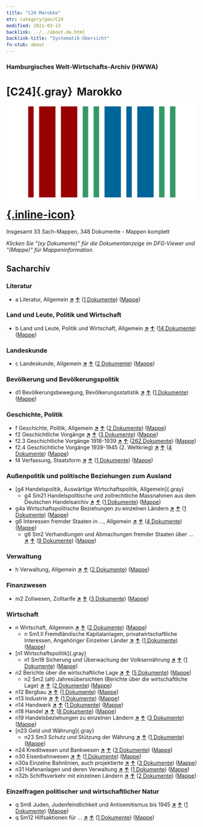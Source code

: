 ```yaml
---
title: "C24 Marokko"
etr: category/geo/C24
modified: 2021-03-13
backlink: ../../about.de.html
backlink-title: "Systematik-Übersicht"
fn-stub: about
---
```


### Hamburgisches Welt-Wirtschafts-Archiv (HWWA)
# [C24]{.gray}&#8201; Marokko&#160; [![Wikidata item](/images/Wikidata-logo.svg){.inline-icon}](http://www.wikidata.org/entity/Q1028)




Insgesamt 33 Sach-Mappen, 348 Dokumente - Mappen komplett

_Klicken Sie "(xy Dokumente)" für die Dokumentanzeige im DFG-Viewer und "(Mappe)" für Mappeninformation._

## Sacharchiv




### Literatur

- a Literatur, Allgemein [**&nearr;**](../../../subject/i/142393/about.de.html "Literatur, Allgemein (in der ganzen Welt)") [**&uarr;**](../../../subject/about.de.html#a "Sachsystematik") (<a href="https://pm20.zbw.eu/dfgview/sh/141356,142393" title="über: Marokko : Literatur, Allgemein" target="_blank">1 Dokumente</a>) ([Mappe](../../../../folder/sh/1413xx/141356/1423xx/142393/about.de.html))

### Land und Leute, Politik und Wirtschaft

- b Land und Leute, Politik und Wirtschaft, Allgemein [**&nearr;**](../../../subject/i/144196/about.de.html "Land und Leute, Politik und Wirtschaft, Allgemein (in der ganzen Welt)") [**&uarr;**](../../../subject/about.de.html#b "Sachsystematik") (<a href="https://pm20.zbw.eu/dfgview/sh/141356,144196" title="über: Marokko : Land und Leute, Politik und Wirtschaft, Allgemein" target="_blank">14 Dokumente</a>) ([Mappe](../../../../folder/sh/1413xx/141356/1441xx/144196/about.de.html))

### Landeskunde

- c Landeskunde, Allgemein [**&nearr;**](../../../subject/i/144199/about.de.html "Landeskunde, Allgemein (in der ganzen Welt)") [**&uarr;**](../../../subject/about.de.html#c "Sachsystematik") (<a href="https://pm20.zbw.eu/dfgview/sh/141356,144199" title="über: Marokko : Landeskunde, Allgemein" target="_blank">2 Dokumente</a>) ([Mappe](../../../../folder/sh/1413xx/141356/1441xx/144199/about.de.html))

### Bevölkerung und Bevölkerungspolitik

- d1 Bevölkerungsbewegung, Bevölkerungsstatistik [**&nearr;**](../../../subject/i/144222/about.de.html "Bevölkerungsbewegung, Bevölkerungsstatistik (in der ganzen Welt)") [**&uarr;**](../../../subject/about.de.html#d1 "Sachsystematik") (<a href="https://pm20.zbw.eu/dfgview/sh/141356,144222" title="über: Marokko : Bevölkerungsbewegung, Bevölkerungsstatistik" target="_blank">1 Dokumente</a>) ([Mappe](../../../../folder/sh/1413xx/141356/1442xx/144222/about.de.html))

### Geschichte, Politik

- f Geschichte, Politik, Allgemein [**&nearr;**](../../../subject/i/144282/about.de.html "Geschichte, Politik, Allgemein (in der ganzen Welt)") [**&uarr;**](../../../subject/about.de.html#f "Sachsystematik") (<a href="https://pm20.zbw.eu/dfgview/sh/141356,144282" title="über: Marokko : Geschichte, Politik, Allgemein" target="_blank">2 Dokumente</a>) ([Mappe](../../../../folder/sh/1413xx/141356/1442xx/144282/about.de.html))
- f2 Geschichtliche Vorgänge [**&nearr;**](../../../subject/i/144286/about.de.html "Geschichtliche Vorgänge (in der ganzen Welt)") [**&uarr;**](../../../subject/about.de.html#f2 "Sachsystematik") (<a href="https://pm20.zbw.eu/dfgview/sh/141356,144286" title="über: Marokko : Geschichtliche Vorgänge" target="_blank">3 Dokumente</a>) ([Mappe](../../../../folder/sh/1413xx/141356/1442xx/144286/about.de.html))
- f2.3 Geschichtliche Vorgänge 1918-1939 [**&nearr;**](../../../subject/i/181391/about.de.html "Geschichtliche Vorgänge 1918-1939 (in der ganzen Welt)") [**&uarr;**](../../../subject/about.de.html#f2.3 "Sachsystematik") (<a href="https://pm20.zbw.eu/dfgview/sh/141356,181391" title="über: Marokko : Geschichtliche Vorgänge 1918-1939" target="_blank">262 Dokumente</a>) ([Mappe](../../../../folder/sh/1413xx/141356/1813xx/181391/about.de.html))
- f2.4 Geschichtliche Vorgänge 1939-1945 (2. Weltkrieg) [**&nearr;**](../../../subject/i/181361/about.de.html "Geschichtliche Vorgänge 1939-1945 (2. Weltkrieg) (in der ganzen Welt)") [**&uarr;**](../../../subject/about.de.html#f2.4 "Sachsystematik") (<a href="https://pm20.zbw.eu/dfgview/sh/141356,181361" title="über: Marokko : Geschichtliche Vorgänge 1939-1945 (2. Weltkrieg)" target="_blank">4 Dokumente</a>) ([Mappe](../../../../folder/sh/1413xx/141356/1813xx/181361/about.de.html))
- f4 Verfassung, Staatsform [**&nearr;**](../../../subject/i/144355/about.de.html "Verfassung, Staatsform (in der ganzen Welt)") [**&uarr;**](../../../subject/about.de.html#f4 "Sachsystematik") (<a href="https://pm20.zbw.eu/dfgview/sh/141356,144355" title="über: Marokko : Verfassung, Staatsform" target="_blank">1 Dokumente</a>) ([Mappe](../../../../folder/sh/1413xx/141356/1443xx/144355/about.de.html))

### Außenpolitik und politische Beziehungen zum Ausland

- [g4 Handelspolitik, Auswärtige Wirtschaftspolitik, Allgemein]{.gray}
  - g4 Sm21 Handelspolitische und zollrechtliche Massnahmen aus dem Deutschen Handelsarchiv [**&nearr;**](../../../subject/i/144492/about.de.html "Handelspolitische und zollrechtliche Massnahmen aus dem Deutschen Handelsarchiv (in der ganzen Welt)") [**&uarr;**](../../../subject/about.de.html#g4_Sm21 "Sachsystematik") (<a href="https://pm20.zbw.eu/dfgview/sh/141356,144492" title="über: Marokko : Handelspolitische und zollrechtliche Massnahmen aus dem Deutschen Handelsarchiv" target="_blank">1 Dokumente</a>) ([Mappe](../../../../folder/sh/1413xx/141356/1444xx/144492/about.de.html))
- g4a Wirtschaftspolitische Beziehungen zu einzelnen Ländern [**&nearr;**](../../../subject/i/144531/about.de.html "Wirtschaftspolitische Beziehungen zu einzelnen Ländern (in der ganzen Welt)") [**&uarr;**](../../../subject/about.de.html#g4a "Sachsystematik") (<a href="https://pm20.zbw.eu/dfgview/sh/141356,144531" title="über: Marokko : Wirtschaftspolitische Beziehungen zu einzelnen Ländern" target="_blank">1 Dokumente</a>) ([Mappe](../../../../folder/sh/1413xx/141356/1445xx/144531/about.de.html))
- g6 Interessen fremder Staaten in ..., Allgemein [**&nearr;**](../../../subject/i/144565/about.de.html "Interessen fremder Staaten in ..., Allgemein (in der ganzen Welt)") [**&uarr;**](../../../subject/about.de.html#g6 "Sachsystematik") (<a href="https://pm20.zbw.eu/dfgview/sh/141356,144565" title="über: Marokko : Interessen fremder Staaten in ..., Allgemein" target="_blank">4 Dokumente</a>) ([Mappe](../../../../folder/sh/1413xx/141356/1445xx/144565/about.de.html))
  - g6 Sm2 Verhandlungen und Abmachungen fremder Staaten über ... [**&nearr;**](../../../subject/i/144567/about.de.html "Verhandlungen und Abmachungen fremder Staaten über ... (in der ganzen Welt)") [**&uarr;**](../../../subject/about.de.html#g6_Sm2 "Sachsystematik") (<a href="https://pm20.zbw.eu/dfgview/sh/141356,144567" title="über: Marokko : Verhandlungen und Abmachungen fremder Staaten über ..." target="_blank">9 Dokumente</a>) ([Mappe](../../../../folder/sh/1413xx/141356/1445xx/144567/about.de.html))

### Verwaltung

- h Verwaltung, Allgemein [**&nearr;**](../../../subject/i/144659/about.de.html "Verwaltung, Allgemein (in der ganzen Welt)") [**&uarr;**](../../../subject/about.de.html#h "Sachsystematik") (<a href="https://pm20.zbw.eu/dfgview/sh/141356,144659" title="über: Marokko : Verwaltung, Allgemein" target="_blank">2 Dokumente</a>) ([Mappe](../../../../folder/sh/1413xx/141356/1446xx/144659/about.de.html))

### Finanzwesen

- m2 Zollwesen, Zolltarife [**&nearr;**](../../../subject/i/144850/about.de.html "Zollwesen, Zolltarife (in der ganzen Welt)") [**&uarr;**](../../../subject/about.de.html#m2 "Sachsystematik") (<a href="https://pm20.zbw.eu/dfgview/sh/141356,144850" title="über: Marokko : Zollwesen, Zolltarife" target="_blank">3 Dokumente</a>) ([Mappe](../../../../folder/sh/1413xx/141356/1448xx/144850/about.de.html))

### Wirtschaft

- n Wirtschaft, Allgemein [**&nearr;**](../../../subject/i/144930/about.de.html "Wirtschaft, Allgemein (in der ganzen Welt)") [**&uarr;**](../../../subject/about.de.html#n "Sachsystematik") (<a href="https://pm20.zbw.eu/dfgview/sh/141356,144930" title="über: Marokko : Wirtschaft, Allgemein" target="_blank">2 Dokumente</a>) ([Mappe](../../../../folder/sh/1413xx/141356/1449xx/144930/about.de.html))
  - n Sm1.II Fremdländische Kapitalanlagen, privatwirtschaftliche Interessen, Angehöriger Einzelner Länder [**&nearr;**](../../../subject/i/145775/about.de.html "Fremdländische Kapitalanlagen, privatwirtschaftliche Interessen, Angehöriger Einzelner Länder (in der ganzen Welt)") [**&uarr;**](../../../subject/about.de.html#n_Sm1.II "Sachsystematik") (<a href="https://pm20.zbw.eu/dfgview/sh/141356,145775" title="über: Marokko : Fremdländische Kapitalanlagen, privatwirtschaftliche Interessen, Angehöriger Einzelner Länder" target="_blank">1 Dokumente</a>) ([Mappe](../../../../folder/sh/1413xx/141356/1457xx/145775/about.de.html))
- [n1 Wirtschaftspolitik]{.gray}
  - n1 Sm19 Sicherung und Überwachung der Volksernährung [**&nearr;**](../../../subject/i/144952/about.de.html "Sicherung und Überwachung der Volksernährung (in der ganzen Welt)") [**&uarr;**](../../../subject/about.de.html#n1_Sm19 "Sachsystematik") (<a href="https://pm20.zbw.eu/dfgview/sh/141356,144952" title="über: Marokko : Sicherung und Überwachung der Volksernährung" target="_blank">1 Dokumente</a>) ([Mappe](../../../../folder/sh/1413xx/141356/1449xx/144952/about.de.html))
- n2 Berichte über die wirtschaftliche Lage [**&nearr;**](../../../subject/i/144972/about.de.html "Berichte über die wirtschaftliche Lage (in der ganzen Welt)") [**&uarr;**](../../../subject/about.de.html#n2 "Sachsystematik") (<a href="https://pm20.zbw.eu/dfgview/sh/141356,144972" title="über: Marokko : Berichte über die wirtschaftliche Lage" target="_blank">5 Dokumente</a>) ([Mappe](../../../../folder/sh/1413xx/141356/1449xx/144972/about.de.html))
  - n2 Sm2 (alt) Jahresübersichten (Berichte über die wirtschaftliche Lage) [**&nearr;**](../../../subject/i/144974/about.de.html "Jahresübersichten (Berichte über die wirtschaftliche Lage) (in der ganzen Welt)") [**&uarr;**](../../../subject/about.de.html#n2_Sm2_(alt) "Sachsystematik") (<a href="https://pm20.zbw.eu/dfgview/sh/141356,144974" title="über: Marokko : Jahresübersichten (Berichte über die wirtschaftliche Lage)" target="_blank">2 Dokumente</a>) ([Mappe](../../../../folder/sh/1413xx/141356/1449xx/144974/about.de.html))
- n12 Bergbau [**&nearr;**](../../../subject/i/145083/about.de.html "Bergbau (in der ganzen Welt)") [**&uarr;**](../../../subject/about.de.html#n12 "Sachsystematik") (<a href="https://pm20.zbw.eu/dfgview/sh/141356,145083" title="über: Marokko : Bergbau" target="_blank">1 Dokumente</a>) ([Mappe](../../../../folder/sh/1413xx/141356/1450xx/145083/about.de.html))
- n13 Industrie [**&nearr;**](../../../subject/i/145098/about.de.html "Industrie (in der ganzen Welt)") [**&uarr;**](../../../subject/about.de.html#n13 "Sachsystematik") (<a href="https://pm20.zbw.eu/dfgview/sh/141356,145098" title="über: Marokko : Industrie" target="_blank">1 Dokumente</a>) ([Mappe](../../../../folder/sh/1413xx/141356/1450xx/145098/about.de.html))
- n14 Handwerk [**&nearr;**](../../../subject/i/145135/about.de.html "Handwerk (in der ganzen Welt)") [**&uarr;**](../../../subject/about.de.html#n14 "Sachsystematik") (<a href="https://pm20.zbw.eu/dfgview/sh/141356,145135" title="über: Marokko : Handwerk" target="_blank">1 Dokumente</a>) ([Mappe](../../../../folder/sh/1413xx/141356/1451xx/145135/about.de.html))
- n18 Handel [**&nearr;**](../../../subject/i/145262/about.de.html "Handel (in der ganzen Welt)") [**&uarr;**](../../../subject/about.de.html#n18 "Sachsystematik") (<a href="https://pm20.zbw.eu/dfgview/sh/141356,145262" title="über: Marokko : Handel" target="_blank">8 Dokumente</a>) ([Mappe](../../../../folder/sh/1413xx/141356/1452xx/145262/about.de.html))
- n19 Handelsbeziehungen zu einzelnen Ländern [**&nearr;**](../../../subject/i/145289/about.de.html "Handelsbeziehungen zu einzelnen Ländern (in der ganzen Welt)") [**&uarr;**](../../../subject/about.de.html#n19 "Sachsystematik") (<a href="https://pm20.zbw.eu/dfgview/sh/141356,145289" title="über: Marokko : Handelsbeziehungen zu einzelnen Ländern" target="_blank">3 Dokumente</a>) ([Mappe](../../../../folder/sh/1413xx/141356/1452xx/145289/about.de.html))
- [n23 Geld und Währung]{.gray}
  - n23 Sm3 Schutz und Stützung der Währung [**&nearr;**](../../../subject/i/161805/about.de.html "Schutz und Stützung der Währung (in der ganzen Welt)") [**&uarr;**](../../../subject/about.de.html#n23_Sm3 "Sachsystematik") (<a href="https://pm20.zbw.eu/dfgview/sh/141356,161805" title="über: Marokko : Schutz und Stützung der Währung" target="_blank">1 Dokumente</a>) ([Mappe](../../../../folder/sh/1413xx/141356/1618xx/161805/about.de.html))
- n24 Kreditwesen und Bankwesen [**&nearr;**](../../../subject/i/145339/about.de.html "Kreditwesen und Bankwesen (in der ganzen Welt)") [**&uarr;**](../../../subject/about.de.html#n24 "Sachsystematik") (<a href="https://pm20.zbw.eu/dfgview/sh/141356,145339" title="über: Marokko : Kreditwesen und Bankwesen" target="_blank">3 Dokumente</a>) ([Mappe](../../../../folder/sh/1413xx/141356/1453xx/145339/about.de.html))
- n30 Eisenbahnwesen [**&nearr;**](../../../subject/i/145531/about.de.html "Eisenbahnwesen (in der ganzen Welt)") [**&uarr;**](../../../subject/about.de.html#n30 "Sachsystematik") (<a href="https://pm20.zbw.eu/dfgview/sh/141356,145531" title="über: Marokko : Eisenbahnwesen" target="_blank">1 Dokumente</a>) ([Mappe](../../../../folder/sh/1413xx/141356/1455xx/145531/about.de.html))
- n30a Einzelne Bahnlinien, auch projektierte [**&nearr;**](../../../subject/i/145556/about.de.html "Einzelne Bahnlinien, auch projektierte (in der ganzen Welt)") [**&uarr;**](../../../subject/about.de.html#n30a "Sachsystematik") (<a href="https://pm20.zbw.eu/dfgview/sh/141356,145556" title="über: Marokko : Einzelne Bahnlinien, auch projektierte" target="_blank">3 Dokumente</a>) ([Mappe](../../../../folder/sh/1413xx/141356/1455xx/145556/about.de.html))
- n31 Hafenanlagen und deren Verwaltung [**&nearr;**](../../../subject/i/145563/about.de.html "Hafenanlagen und deren Verwaltung (in der ganzen Welt)") [**&uarr;**](../../../subject/about.de.html#n31 "Sachsystematik") (<a href="https://pm20.zbw.eu/dfgview/sh/141356,145563" title="über: Marokko : Hafenanlagen und deren Verwaltung" target="_blank">1 Dokumente</a>) ([Mappe](../../../../folder/sh/1413xx/141356/1455xx/145563/about.de.html))
- n32b Schiffsverkehr mit einzelnen Ländern [**&nearr;**](../../../subject/i/145645/about.de.html "Schiffsverkehr mit einzelnen Ländern (in der ganzen Welt)") [**&uarr;**](../../../subject/about.de.html#n32b "Sachsystematik") (<a href="https://pm20.zbw.eu/dfgview/sh/141356,145645" title="über: Marokko : Schiffsverkehr mit einzelnen Ländern" target="_blank">2 Dokumente</a>) ([Mappe](../../../../folder/sh/1413xx/141356/1456xx/145645/about.de.html))

### Einzelfragen politischer und wirtschaftlicher Natur

- q Sm8 Juden, Judenfeindlichkeit und Antisemitismus bis 1945 [**&nearr;**](../../../subject/i/145952/about.de.html "Juden, Judenfeindlichkeit und Antisemitismus bis 1945 (in der ganzen Welt)") [**&uarr;**](../../../subject/about.de.html#q_Sm8 "Sachsystematik") (<a href="https://pm20.zbw.eu/dfgview/sh/141356,145952" title="über: Marokko : Juden, Judenfeindlichkeit und Antisemitismus bis 1945" target="_blank">1 Dokumente</a>) ([Mappe](../../../../folder/sh/1413xx/141356/1459xx/145952/about.de.html))
- q Sm12 Hilfsaktionen für ... [**&nearr;**](../../../subject/i/160417/about.de.html "Hilfsaktionen für ... (in der ganzen Welt)") [**&uarr;**](../../../subject/about.de.html#q_Sm12 "Sachsystematik") (<a href="https://pm20.zbw.eu/dfgview/sh/141356,160417" title="über: Marokko : Hilfsaktionen für ..." target="_blank">1 Dokumente</a>) ([Mappe](../../../../folder/sh/1413xx/141356/1604xx/160417/about.de.html))


